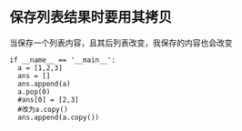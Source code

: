 # `保存列表结果时要用其拷贝`


当保存一个列表内容，且其后列表改变，我保存的内容也会改变

```python3
if __name__ == '__main__':
  a = [1,2,3]
  ans = []
  ans.append(a)
  a.pop(0)
  #ans[0] = [2,3]
  #改为a.copy()
  ans.append(a.copy())
```
